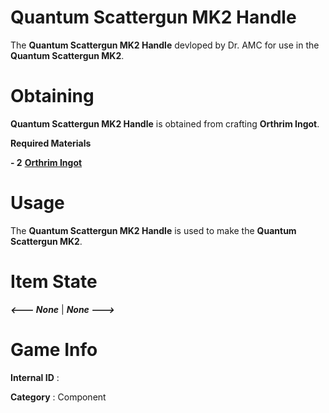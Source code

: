 # Quantum Scattergun MK2 Handle

The **Quantum Scattergun MK2 Handle** devloped by Dr. AMC for use in the **Quantum Scattergun MK2**.

# Obtaining

**Quantum Scattergun MK2 Handle** is obtained from crafting **Orthrim Ingot**.

**Required Materials**

**- 2** [**Orthrim Ingot**](https://github.com/AlphaMC0/Lone-Martian/blob/main/Ingots/Orthrim%20Ingot.md)

# Usage

The **Quantum Scattergun MK2 Handle** is used to make the **Quantum Scattergun MK2**.

# Item State

***<--- None*** | ***None --->***

# Game Info

**Internal ID** : 

**Category** : Component
